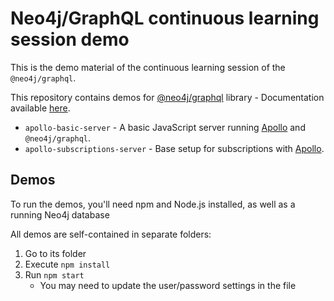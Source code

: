 # Neo4j/GraphQL continuous learning session demo

This is the demo material of the continuous learning session of the `@neo4j/graphql`.

This repository contains demos for [@neo4j/graphql](https://www.npmjs.com/package/@neo4j/graphql) library - Documentation available [here](https://neo4j.com/docs/graphql-manual/current/).

* `apollo-basic-server` - A basic JavaScript server running [Apollo](https://www.apollographql.com/docs/) and `@neo4j/graphql`.
* `apollo-subscriptions-server` - Base setup for subscriptions with [Apollo](https://www.apollographql.com/docs/).


## Demos
To run the demos, you'll need npm and Node.js installed, as well as a running Neo4j database

All demos are self-contained in separate folders:

1. Go to its folder
2. Execute `npm install`
3. Run `npm start`
    * You may need to update the user/password settings in the file
